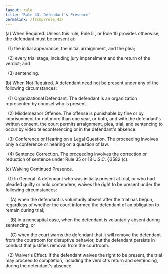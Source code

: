 ```yaml
---
layout: rule
title: "Rule 43. Defendant's Presence"
permalink: /frcmp/rule_43/
---
```


(a) When Required. Unless this rule, Rule 5 , or Rule 10 provides otherwise, the defendant must be present at:


&nbsp;&nbsp;(1) the initial appearance, the initial arraignment, and the plea;


&nbsp;&nbsp;(2) every trial stage, including jury impanelment and the return of the verdict; and


&nbsp;&nbsp;(3) sentencing.


(b) When Not Required. A defendant need not be present under any of the following circumstances:


&nbsp;&nbsp;(1) Organizational Defendant. The defendant is an organization represented by counsel who is present.


&nbsp;&nbsp;(2) Misdemeanor Offense. The offense is punishable by fine or by imprisonment for not more than one year, or both, and with the defendant's written consent, the court permits arraignment, plea, trial, and sentencing to occur by video teleconferencing or in the defendant's absence.


&nbsp;&nbsp;(3) Conference or Hearing on a Legal Question. The proceeding involves only a conference or hearing on a question of law.


&nbsp;&nbsp;(4) Sentence Correction. The proceeding involves the correction or reduction of sentence under Rule 35 or 18 U.S.C. §3582 (c).


(c) Waiving Continued Presence.


&nbsp;&nbsp;(1) In General. A defendant who was initially present at trial, or who had pleaded guilty or nolo contendere, waives the right to be present under the following circumstances:


&nbsp;&nbsp;&nbsp;&nbsp;(A) when the defendant is voluntarily absent after the trial has begun, regardless of whether the court informed the defendant of an obligation to remain during trial;


&nbsp;&nbsp;&nbsp;&nbsp;(B) in a noncapital case, when the defendant is voluntarily absent during sentencing; or


&nbsp;&nbsp;&nbsp;&nbsp;(C) when the court warns the defendant that it will remove the defendant from the courtroom for disruptive behavior, but the defendant persists in conduct that justifies removal from the courtroom.


&nbsp;&nbsp;(2) Waiver's Effect. If the defendant waives the right to be present, the trial may proceed to completion, including the verdict's return and sentencing, during the defendant's absence.

